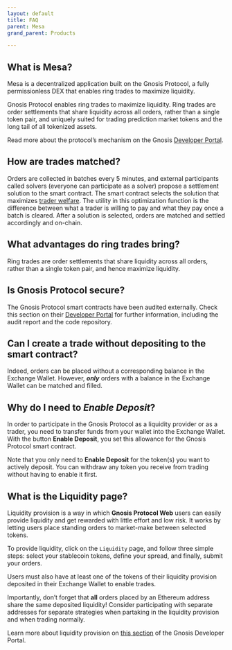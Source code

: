 ```yaml
---
layout: default
title: FAQ
parent: Mesa
grand_parent: Products

---
```


## What is Mesa?  
 
Mesa is a decentralized application built on the Gnosis Protocol, a fully permissionless DEX that enables ring trades to maximize liquidity.  
 
Gnosis Protocol enables ring trades to maximize liquidity. Ring trades are order settlements that share liquidity across all orders, rather than a single token pair, and uniquely suited for trading prediction market tokens and the long tail of all tokenized assets.  
 
Read more about the protocol’s mechanism on the Gnosis [Developer Portal](https://docs.gnosis.io/protocol/docs/introduction1/).  
 
## How are trades matched?  
 
Orders are collected in batches every 5 minutes, and external participants called solvers (everyone can participate as a solver) propose a settlement solution to the smart contract. The smart contract selects the solution that maximizes [trader welfare](https://docs.gnosis.io/protocol/docs/devguide01/). The utility in this optimization function is the difference between what a trader is willing to pay and what they pay once a batch is cleared. After a solution is selected, orders are matched and settled accordingly and on-chain.
 
## What advantages do ring trades bring?  
 
Ring trades are order settlements that share liquidity across all orders, rather than a single token pair, and hence maximize liquidity.  
 
## Is Gnosis Protocol secure?  
 
The Gnosis Protocol smart contracts have been audited externally. Check this section on their [Developer Portal](https://docs.gnosis.io/protocol/docs/devguide04/) for further information, including the audit report and the code repository.  
 
## Can I create a trade without depositing to the smart contract? 
 
Indeed, orders can be placed without a corresponding balance in the Exchange Wallet. However, **_only_** orders with a balance in the Exchange Wallet can be matched and filled.
 
## Why do I need to _Enable Deposit_?
 
In order to participate in the Gnosis Protocol as a liquidity provider or as a trader, you need to transfer funds from your wallet into the Exchange Wallet. With the button **Enable Deposit**, you set this allowance for the Gnosis Protocol smart contract.
 
Note that you only need to **Enable Deposit** for the token(s) you want to actively deposit. You can withdraw any token you receive from trading without having to enable it first.
 
## What is the Liquidity page?
 
Liquidity provision is a way in which **Gnosis Protocol Web** users can easily provide liquidity and get rewarded with little effort and low risk. It works by letting users place standing orders to market-make between selected tokens.
 
To provide liquidity, click on the `Liquidity` page, and follow three simple steps: select your stablecoin tokens, define your spread, and finally, submit your orders.
 
Users must also have at least one of the tokens of their liquidity provision deposited in their Exchange Wallet to enable trades.
 
Importantly, don’t forget that **all** orders placed by an Ethereum address share the same deposited liquidity! Consider participating with separate addresses for separate strategies when partaking in the liquidity provision and when trading normally.
 
Learn more about liquidity provision on [this section](https://docs.gnosis.io/protocol/docs/liquidity1/) of the Gnosis Developer Portal.